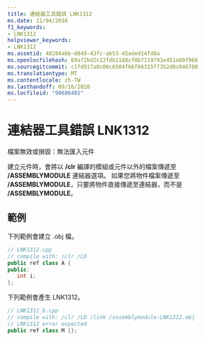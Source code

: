 ```yaml
---
title: 連結器工具錯誤 LNK1312
ms.date: 11/04/2016
f1_keywords:
- LNK1312
helpviewer_keywords:
- LNK1312
ms.assetid: 48284abb-d849-43fc-ab53-45aded14fd8a
ms.openlocfilehash: 69af2bd2c22fdb1188cf0b7119791e451e80f966
ms.sourcegitcommit: c1fd917a8c06c6504f66f66315ff352d0c046700
ms.translationtype: MT
ms.contentlocale: zh-TW
ms.lasthandoff: 09/16/2020
ms.locfileid: "90686492"
---
```

# <a name="linker-tools-error-lnk1312"></a>連結器工具錯誤 LNK1312

檔案無效或損毀：無法匯入元件

建立元件時，會將以 **/clr** 編譯的模組或元件以外的檔案傳遞至 **/ASSEMBLYMODULE** 連結器選項。  如果您將物件檔案傳遞至 **/ASSEMBLYMODULE**，只要將物件直接傳遞至連結器，而不是 **/ASSEMBLYMODULE**。

## <a name="examples"></a>範例

下列範例會建立 .obj 檔。

```cpp
// LNK1312.cpp
// compile with: /clr /LD
public ref class A {
public:
   int i;
};
```

下列範例會產生 LNK1312。

```cpp
// LNK1312_b.cpp
// compile with: /clr /LD /link /assemblymodule:LNK1312.obj
// LNK1312 error expected
public ref class M {};
```
